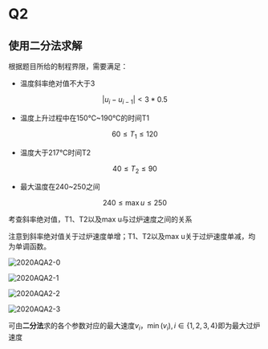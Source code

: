 # Q2
## 使用二分法求解

根据题目所给的制程界限，需要满足：

- 温度斜率绝对值不大于3

$$|u_i-u_{i-1}|<3*0.5$$
    
- 温度上升过程中在150℃~190℃的时间T1

$$60≤T_1≤120$$

- 温度大于217℃时间T2

$$40≤T_2≤90$$

- 最大温度在240~250之间

$$ 240≤\max u≤250$$

考查斜率绝对值，T1、T2以及max u与过炉速度之间的关系

注意到斜率绝对值关于过炉速度单增；T1、T2以及max u关于过炉速度单减，均为单调函数。

![2020AQA2-0](https://github.com/DINOREXNB/DINOREXNB.github.io/blob/main/docs/images/2020AQ2-0.png?raw=true)

![2020AQA2-1](https://github.com/DINOREXNB/DINOREXNB.github.io/blob/main/docs/images/2020AQ2-1.png?raw=true)

![2020AQA2-2](https://github.com/DINOREXNB/DINOREXNB.github.io/blob/main/docs/images/2020AQ2-2.png?raw=true)

![2020AQA2-3](https://github.com/DINOREXNB/DINOREXNB.github.io/blob/main/docs/images/2020AQ2-3.png?raw=true)

可由**二分法**求的各个参数对应的最大速度$v_i$，$\min(v_i),i\in \{1,2,3,4\}$即为最大过炉速度
